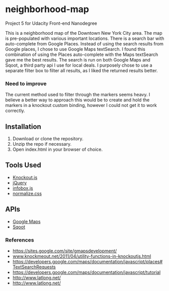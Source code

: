 # neighborhood-map
Project 5 for Udacity Front-end Nanodegree

This is a neighborhood map of the Downtown New York City area. The map is pre-populated with various important locations. There is a search bar with auto-complete from Google Places. Instead of using the search results from Google places, I chose to use Google Maps textSearch. I found this combination of using the Places auto-complete with the Maps textSearch gave me the best results. The search is run on both Google Maps and Sqoot, a third party api I use for local deals. I purposely chose to use a separate filter box to filter all results, as I liked the returned results better. 

### Need to improve
The current method used to filter through the markers seems heavy. I believe a better way to approach this would be to create and hold the markers in a knockout custom binding, however I could not get it to work correctly. 

## Installation
1. Download or clone the repository.
2. Unzip the repo if necessary.
3. Open index.html in your browser of choice.

## Tools Used
* [Knockout.js](http://knockoutjs.com/)
* [jQuery](http://jquery.com)
* [infobox.js](http://gist.github.com/wbotelhos/5695744)
* [normalize.css](http://necolas.github.io/normalize.css/)

## APIs
* [Google Maps](https://developers.google.com/maps/)
* [Sqoot](https://www.sqoot.com/)

### References

* https://sites.google.com/site/gmapsdevelopment/
* www.knockmeout.net/2011/04/utility-functions-in-knockoutjs.html
* https://developers.google.com/maps/documentation/javascript/places#TextSearchRequests
* https://developers.google.com/maps/documentation/javascript/tutorial
* http://www.latlong.net/
* http://www.latlong.net/
